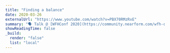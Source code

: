 ```yaml
---
title: "Finding a balance"
date: 2020-03-26
externalUrl: "https://www.youtube.com/watch?v=PBX70RMzRxE"
summary: "🗣 Talk @ [WFHConf 2020](https://community.nearform.com/wfh-conf) - [slides](https://speakerdeck.com/kelset/finding-a-balance)"
showReadingTime: false
_build:
  render: "false"
  list: "local"
---
```

